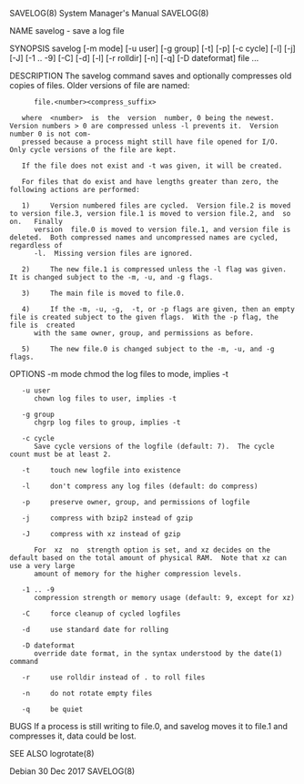 SAVELOG(8)							    System Manager's Manual							    SAVELOG(8)

NAME
       savelog - save a log file

SYNOPSIS
       savelog [-m mode] [-u user] [-g group] [-t] [-p] [-c cycle] [-l] [-j] [-J] [-1 .. -9] [-C] [-d] [-l] [-r rolldir] [-n] [-q] [-D dateformat] file ...

DESCRIPTION
       The savelog command saves and optionally compresses old copies of files.	 Older versions of file are named:

	      file.<number><compress_suffix>

       where  <number>	is  the	 version  number, 0 being the newest.  Version numbers > 0 are compressed unless -l prevents it.  Version number 0 is not com‐
       pressed because a process might still have file opened for I/O.	Only cycle versions of the file are kept.

       If the file does not exist and -t was given, it will be created.

       For files that do exist and have lengths greater than zero, the following actions are performed:

       1)     Version numbered files are cycled.  Version file.2 is moved to version file.3, version file.1 is moved to version file.2, and  so	 on.   Finally
	      version  file.0 is moved to version file.1, and version file is deleted.	Both compressed names and uncompressed names are cycled, regardless of
	      -l.  Missing version files are ignored.

       2)     The new file.1 is compressed unless the -l flag was given.  It is changed subject to the -m, -u, and -g flags.

       3)     The main file is moved to file.0.

       4)     If the -m, -u, -g,  -t, or -p flags are given, then an empty file is created subject to the given flags.	With the -p flag, the file is  created
	      with the same owner, group, and permissions as before.

       5)     The new file.0 is changed subject to the -m, -u, and -g flags.

OPTIONS
       -m mode
	      chmod the log files to mode, implies -t

       -u user
	      chown log files to user, implies -t

       -g group
	      chgrp log files to group, implies -t

       -c cycle
	      Save cycle versions of the logfile (default: 7).	The cycle count must be at least 2.

       -t     touch new logfile into existence

       -l     don't compress any log files (default: do compress)

       -p     preserve owner, group, and permissions of logfile

       -j     compress with bzip2 instead of gzip

       -J     compress with xz instead of gzip

	      For  xz  no  strength option is set, and xz decides on the default based on the total amount of physical RAM.  Note that xz can use a very large
	      amount of memory for the higher compression levels.

       -1 .. -9
	      compression strength or memory usage (default: 9, except for xz)

       -C     force cleanup of cycled logfiles

       -d     use standard date for rolling

       -D dateformat
	      override date format, in the syntax understood by the date(1) command

       -r     use rolldir instead of . to roll files

       -n     do not rotate empty files

       -q     be quiet

BUGS
       If a process is still writing to file.0, and savelog moves it to file.1 and compresses it, data could be lost.

SEE ALSO
       logrotate(8)

Debian									  30 Dec 2017								    SAVELOG(8)
